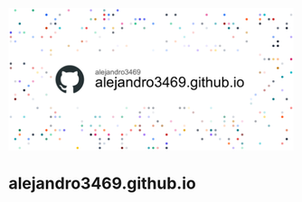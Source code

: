 ![Image of Yaktocat](images/alejandro3469-alejandro3469.github.io-light.png)
# alejandro3469.github.io

